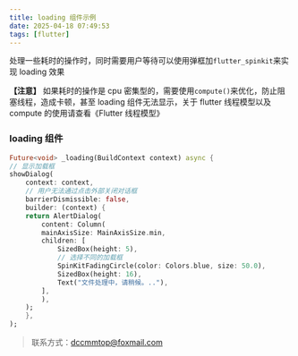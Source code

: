 ```yaml
---
title: loading 组件示例
date: 2025-04-18 07:49:53
tags: [flutter]
---
```

处理一些耗时的操作时，同时需要用户等待可以使用弹框加`flutter_spinkit`来实现 loading 效果

**【注意】**
如果耗时的操作是 cpu 密集型的，需要使用`compute()`来优化，防止阻塞线程，造成卡顿，甚至 loading 组件无法显示，关于 flutter 线程模型以及 compute 的使用请查看《Flutter 线程模型》

### loading 组件
```dart
Future<void> _loading(BuildContext context) async {
// 显示加载框
showDialog(
    context: context,
    // 用户无法通过点击外部关闭对话框
    barrierDismissible: false,
    builder: (context) {
    return AlertDialog(
        content: Column(
        mainAxisSize: MainAxisSize.min,
        children: [
            SizedBox(height: 5),
            // 选择不同的加载框
            SpinKitFadingCircle(color: Colors.blue, size: 50.0),
            SizedBox(height: 16),
            Text("文件处理中，请稍候。.."),
        ],
        ),
    );
    },
);

```
> 联系方式：dccmmtop@foxmail.com